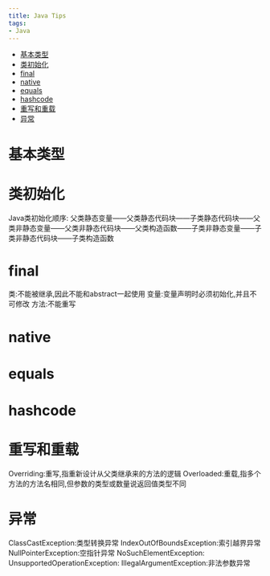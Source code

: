 ```yaml
---
title: Java Tips
tags:
- Java
---
```

<!-- TOC -->

- [基本类型](#基本类型)
- [类初始化](#类初始化)
- [final](#final)
- [native](#native)
- [equals](#equals)
- [hashcode](#hashcode)
- [重写和重载](#重写和重载)
- [异常](#异常)

<!-- /TOC -->

# 基本类型

# 类初始化

Java类初始化顺序:
父类静态变量——父类静态代码块——子类静态代码块——父类非静态变量——父类非静态代码块——父类构造函数——子类非静态变量——子类非静态代码块——子类构造函数

# final

类:不能被继承,因此不能和abstract一起使用
变量:变量声明时必须初始化,并且不可修改
方法:不能重写

# native

# equals
# hashcode

# 重写和重载

Overriding:重写,指重新设计从父类继承来的方法的逻辑
Overloaded:重载,指多个方法的方法名相同,但参数的类型或数量说返回值类型不同

# 异常

ClassCastException:类型转换异常
IndexOutOfBoundsException:索引越界异常
NullPointerException:空指针异常
NoSuchElementException:
UnsupportedOperationException:
IllegalArgumentException:非法参数异常